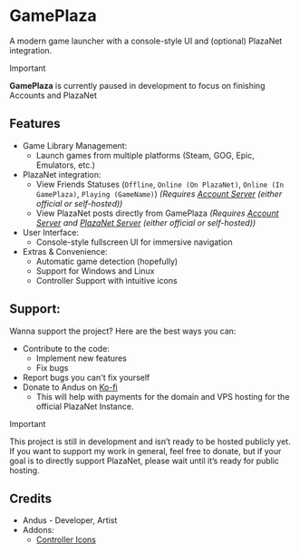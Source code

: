 # GamePlaza
A modern game launcher with a console-style UI and (optional) PlazaNet integration.

> [!IMPORTANT]
> **GamePlaza** is currently paused in development to focus on finishing Accounts and PlazaNet

## Features
- Game Library Management:
  - Launch games from multiple platforms (Steam, GOG, Epic, Emulators, etc.)
- PlazaNet integration:
  - View Friends Statuses (`Offline`, `Online (On PlazaNet)`, `Online (In GamePlaza)`, `Playing (GameName)`) _(Requires [Account Server](https://github.com/PlazaNetOrg/Accounts) (either official or self-hosted))_
  - View PlazaNet posts directly from GamePlaza _(Requires [Account Server](https://github.com/PlazaNetOrg/Accounts) and [PlazaNet Server](https://github.com/PlazaNetOrg/PlazaNet) (either official or self-hosted))_
- User Interface:
  - Console-style fullscreen UI for immersive navigation
- Extras & Convenience:
  - Automatic game detection (hopefully)
  - Support for Windows and Linux
  - Controller Support with intuitive icons

## Support:
Wanna support the project? Here are the best ways you can:
- Contribute to the code:
  - Implement new features
  - Fix bugs
- Report bugs you can't fix yourself
- Donate to Andus on [Ko-fi](https://ko-fi.com/andusdev)
  - This will help with payments for the domain and VPS hosting for the official PlazaNet Instance.
> [!IMPORTANT]  
> This project is still in development and isn’t ready to be hosted publicly yet. If you want to support my work in general, feel free to donate, but if your goal is to directly support PlazaNet, please wait until it’s ready for public hosting.

## Credits
- Andus - Developer, Artist
- Addons:
  - [Controller Icons](https://godotengine.org/asset-library/asset/2565)
